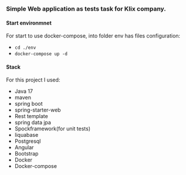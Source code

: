 ### Simple Web application as tests task for Klix company.
#### Start environmnet
For start to use docker-compose, into folder env has files configuration:
- `cd ./env`
- `docker-compose up -d`

#### Stack
For this project I used:
- Java 17
- maven
- spring boot
- spring-starter-web
- Rest template
- spring data jpa
- Spockframework(for unit tests)
- liquabase
- Postgresql
- Angular
- Bootstrap
- Docker
- Docker-compose